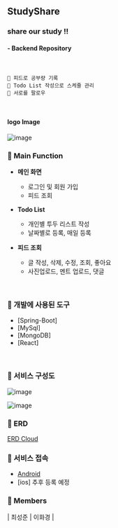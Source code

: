 ## StudyShare
### share our study !!
#### - Backend Repository
<br>

```
👏 피드로 공부량 기록
👏 Todo List 작성으로 스케쥴 관리
👏 서로를 팔로우
```
<br>

#### logo Image
![image](https://user-images.githubusercontent.com/55472510/119250196-59927580-bbd9-11eb-8b81-93bcfdf84b64.png)



### 📕 Main Function

- **메인 화면**
	- 로그인 및 회원 가입
    - 피드 조회
	
- **Todo List**
	- 개인별 투두 리스트 작성 
    - 날짜별로 등록, 매일 등록

- **피드 조회**
	- 글 작성, 삭제, 수정, 조회, 좋아요
    - 사진업로드, 멘트 업로드, 댓글

<br>

### 📙 개발에 사용된 도구

* [Spring-Boot]
* [MySql]
* [MongoDB]
* [React]

<br>

### 📔 서비스 구성도
![image](https://user-images.githubusercontent.com/55472510/119250803-8ea0c700-bbdd-11eb-85dc-b18212ac640b.png)

![image](https://user-images.githubusercontent.com/55472510/119251387-42578600-bbe1-11eb-8caf-7d2eb97ba5bd.png)


### 📒 ERD
[ERD Cloud](https://www.erdcloud.com/d/Z8e8WWNnRMdZuSnNK)

### 📗 서비스 접속
- [Android](https://play.google.com/store/apps/details?id=com.studyshare)
- [ios] 추후 등록 예정 


### 📘 Members
| 최성준 | 이화경 |
